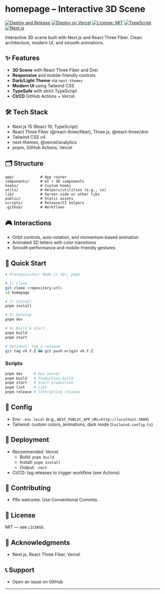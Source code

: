 # homepage – Interactive 3D Scene

[![Deploy and Release](https://github.com/nguyenthanhan/homepage/actions/workflows/deploy-and-release.yml/badge.svg)](https://github.com/nguyenthanhan/homepage/actions/workflows/deploy-and-release.yml)
[![Deploy on Vercel](https://img.shields.io/badge/Deploy%20on-Vercel-black)](https://vercel.com/heimers-projects/homepage)
[![License: MIT](https://img.shields.io/badge/License-MIT-yellow.svg)](https://opensource.org/licenses/MIT)
[![TypeScript](https://img.shields.io/badge/TypeScript-007ACC?logo=typescript&logoColor=white)](https://www.typescriptlang.org/)
[![Next.js](https://img.shields.io/badge/Next.js-000000?logo=next.js&logoColor=white)](https://nextjs.org/)

Interactive 3D scene built with Next.js and React Three Fiber. Clean architecture, modern UI, and smooth animations.

## ✨ Features

- **3D Scene** with React Three Fiber and Drei
- **Responsive** and mobile-friendly controls
- **Dark/Light Theme** via `next-themes`
- **Modern UI** using Tailwind CSS
- **TypeSafe** with strict TypeScript
- **CI/CD** GitHub Actions + Vercel

## 🛠️ Tech Stack

- Next.js 15 (React 19, TypeScript)
- React Three Fiber (@react-three/fiber), Three.js, @react-three/drei
- Tailwind CSS v4
- next-themes, @vercel/analytics
- pnpm, GitHub Actions, Vercel

## 🗂️ Structure

```text
app/            # App router
components/     # UI + 3D components
hooks/          # Custom hooks
utils/          # Helpers/utilities (e.g., cn)
lib/            # Server-side or other libs
public/         # Static assets
scripts/        # Release/CI helpers
.github/        # Workflows
```

## 🎮 Interactions

- Orbit controls, auto-rotation, and momentum-based animation
- Animated 3D letters with color transitions
- Smooth performance and mobile-friendly gestures

## 🚀 Quick Start

```bash
# Prerequisites: Node.js 18+, pnpm

# 1) Clone
git clone <repository-url>
cd homepage

# 2) Install
pnpm install

# 3) Develop
pnpm dev

# 4) Build & Start
pnpm build
pnpm start

# Optional: tag a release
git tag vX.Y.Z && git push origin vX.Y.Z
```

### Scripts

```bash
pnpm dev     # Dev server
pnpm build   # Production build
pnpm start   # Start production
pnpm lint    # Lint
pnpm release # Interactive release
```

## 🔧 Config

- Env: `.env.local` (e.g., `NEXT_PUBLIC_APP_URL=http://localhost:3000`)
- Tailwind: custom colors, animations, dark mode (`tailwind.config.ts`)

## 🚀 Deployment

- Recommended: Vercel
  - Build: `pnpm build`
  - Install: `pnpm install`
  - Output: `.next`
- CI/CD: tag releases to trigger workflow (see Actions)

## 🤝 Contributing

- PRs welcome. Use Conventional Commits.

## 📄 License

MIT — see `LICENSE`.

## 🙏 Acknowledgments

- Next.js, React Three Fiber, Vercel

## 📞 Support

- Open an issue on GitHub

---
